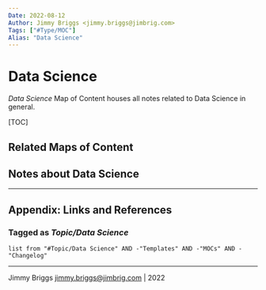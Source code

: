 ```yaml
---
Date: 2022-08-12
Author: Jimmy Briggs <jimmy.briggs@jimbrig.com>
Tags: ["#Type/MOC"]
Alias: "Data Science"
---
```


# Data Science

*Data Science* Map of Content houses all notes related to Data Science in general.

[TOC]

## Related Maps of Content

## Notes about Data Science

***

## Appendix: Links and References

### Tagged as *Topic/Data Science*

```dataview
list from "#Topic/Data Science" AND -"Templates" AND -"MOCs" AND -"Changelog"
```

***

Jimmy Briggs <jimmy.briggs@jimbrig.com> | 2022




